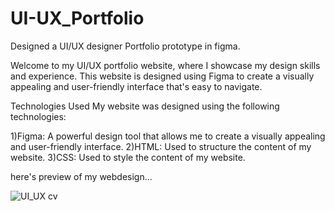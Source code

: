 # UI-UX_Portfolio
Designed a UI/UX designer Portfolio prototype in figma.

Welcome to my UI/UX portfolio website, where I showcase my design skills and experience. This website is designed using Figma to create a visually appealing and user-friendly interface that's easy to navigate.

Technologies Used
My website was designed using the following technologies:

1)Figma: A powerful design tool that allows me to create a visually appealing and user-friendly interface.
2)HTML: Used to structure the content of my website.
3)CSS: Used to style the content of my website.

here's preview of my webdesign...

![UI_UX cv](https://user-images.githubusercontent.com/84329566/220566785-e5161c8a-4279-4fc3-a4b6-16f9dfb2f862.png)
